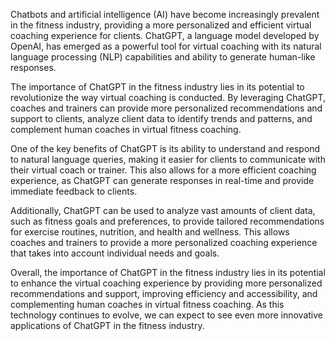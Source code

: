 
Chatbots and artificial intelligence (AI) have become increasingly prevalent in the fitness industry, providing a more personalized and efficient virtual coaching experience for clients. ChatGPT, a language model developed by OpenAI, has emerged as a powerful tool for virtual coaching with its natural language processing (NLP) capabilities and ability to generate human-like responses.

The importance of ChatGPT in the fitness industry lies in its potential to revolutionize the way virtual coaching is conducted. By leveraging ChatGPT, coaches and trainers can provide more personalized recommendations and support to clients, analyze client data to identify trends and patterns, and complement human coaches in virtual fitness coaching.

One of the key benefits of ChatGPT is its ability to understand and respond to natural language queries, making it easier for clients to communicate with their virtual coach or trainer. This also allows for a more efficient coaching experience, as ChatGPT can generate responses in real-time and provide immediate feedback to clients.

Additionally, ChatGPT can be used to analyze vast amounts of client data, such as fitness goals and preferences, to provide tailored recommendations for exercise routines, nutrition, and health and wellness. This allows coaches and trainers to provide a more personalized coaching experience that takes into account individual needs and goals.

Overall, the importance of ChatGPT in the fitness industry lies in its potential to enhance the virtual coaching experience by providing more personalized recommendations and support, improving efficiency and accessibility, and complementing human coaches in virtual fitness coaching. As this technology continues to evolve, we can expect to see even more innovative applications of ChatGPT in the fitness industry.
